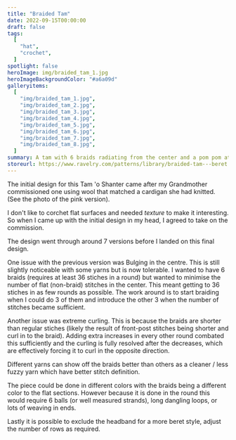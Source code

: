 ```yaml
---
title: "Braided Tam"
date: 2022-09-15T00:00:00
draft: false
tags:
  [
    "hat",
    "crochet",
  ]
spotlight: false
heroImage: img/braided_tam_1.jpg
heroImageBackgroundColor: "#a6a09d"
galleryitems:
  [
    "img/braided_tam_1.jpg",
    "img/braided_tam_2.jpg",
    "img/braided_tam_3.jpg",
    "img/braided_tam_4.jpg",
    "img/braided_tam_5.jpg",
    "img/braided_tam_6.jpg",
    "img/braided_tam_7.jpg",
    "img/braided_tam_8.jpg",
  ]
summary: A tam with 6 braids radiating from the center and a pom pom at the top.
storeurl: https://www.ravelry.com/patterns/library/braided-tam---beret
---
```


The initial design for this Tam 'o Shanter came after my Grandmother commissioned one using wool that matched a cardigan she had knitted. (See the photo of the pink version).

I don't like to corchet flat surfaces and needed _texture_ to make it interesting. So when I came up with the initial design in my head, I agreed to take on the commission.

The design went through around 7 versions before I landed on this final design.

One issue with the previous version was Bulging in the centre.
This is still slightly noticeable with some yarns but is now tolerable.
I wanted to have 6 braids (requires at least 36 stiches in a round) but wanted to minimise the number of flat (non-braid) stitches in the center.
This meant getting to 36 stiches in as few rounds as possible.
The work around is to start braiding when I could do 3 of them and introduce the other 3 when the number of stitches became sufficient.

Another issue was extreme curling.
This is because the braids are shorter than regular stiches (likely the result of front-post stitches being shorter and curl in to the braid).
Adding extra increases in every other round combated this sufficiently and the curling is fully resolved after the decreases, which are effectively forcing it to curl in the opposite direction.

Different yarns can show off the braids better than others as a cleaner / less fuzzy yarn which have better stitch definition.

The piece could be done in different colors with the braids being a different color to the flat sections.
However because it is done in the round this would require 6 balls (or well measured strands), long dangling loops, or lots of weaving in ends.

Lastly it is possible to exclude the headband for a more beret style, adjust the number of rows as required.
